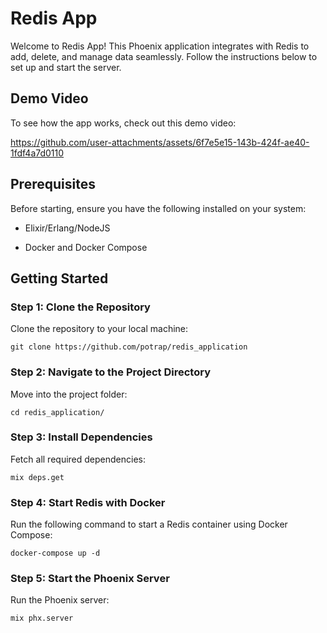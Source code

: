# Redis App

Welcome to Redis App! This Phoenix application integrates with Redis to add, delete, and manage data seamlessly. Follow the instructions below to set up and start the server.

## Demo Video

To see how the app works, check out this demo video:

https://github.com/user-attachments/assets/6f7e5e15-143b-424f-ae40-1fdf4a7d0110

## Prerequisites
Before starting, ensure you have the following installed on your system:

- Elixir/Erlang/NodeJS

- Docker and Docker Compose

## Getting Started

### Step 1: Clone the Repository

Clone the repository to your local machine:


```git clone https://github.com/potrap/redis_application```

### Step 2: Navigate to the Project Directory

Move into the project folder:

```сd redis_application/```

### Step 3: Install Dependencies

Fetch all required dependencies:

```mix deps.get```

### Step 4: Start Redis with Docker

Run the following command to start a Redis container using Docker Compose:

```docker-compose up -d```

### Step 5: Start the Phoenix Server

Run the Phoenix server:

```mix phx.server```